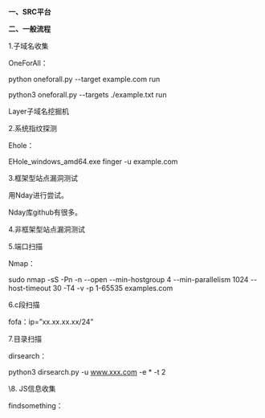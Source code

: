 **一、SRC平台**

 

**二、一般流程**

1.子域名收集

OneForAll：

python oneforall.py --target example.com run

python3 oneforall.py --targets ./example.txt run

Layer子域名挖掘机

2.系统指纹探测

Ehole：

EHole_windows_amd64.exe finger -u example.com

3.框架型站点漏洞测试

用Nday进行尝试。

Nday库github有很多。

4.非框架型站点漏洞测试

 

5.端口扫描

Nmap：

sudo nmap -sS -Pn -n --open --min-hostgroup 4 --min-parallelism 1024 --host-timeout 30 -T4 -v -p 1-65535 examples.com

6.c段扫描

fofa：ip=”xx.xx.xx.xx/24”

7.目录扫描

dirsearch：

python3 dirsearch.py -u www.xxx.com -e * -t 2

\8. JS信息收集

findsomething：

 